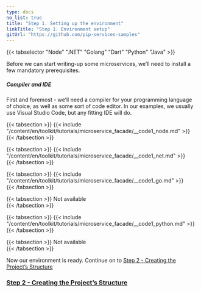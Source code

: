 ```yaml
---
type: docs
no_list: true
title: "Step 1. Setting up the environment"
linkTitle: "Step 1. Environment setup"
gitUrl: "https://github.com/pip-services-samples"
---
```


{{< tabselector "Node" ".NET" "Golang" "Dart" "Python" "Java" >}}

Before we can start writing-up some microservices, we’ll need to install a few mandatory prerequisites.

##### Compiler and IDE

First and foremost - we’ll need a compiler for your programming language of choice, as well as some sort of code editor. In our examples, we usually use Visual Studio Code, but any fitting IDE will do.

{{< tabsection >}}
  {{< include "/content/en/toolkit/tutorials/microservice_facade/__code1_node.md" >}}  
{{< /tabsection >}}

{{< tabsection >}}
  {{< include "/content/en/toolkit/tutorials/microservice_facade/__code1_net.md" >}}    
{{< /tabsection >}}

{{< tabsection >}}
  {{< include "/content/en/toolkit/tutorials/microservice_facade/__code1_go.md" >}}  
{{< /tabsection >}}

{{< tabsection >}}
  Not available   
{{< /tabsection >}}

{{< tabsection >}}
  {{< include "/content/en/toolkit/tutorials/microservice_facade/__code1_python.md" >}}
{{< /tabsection >}}

{{< tabsection >}}
  Not available  
{{< /tabsection >}}

Now our environment is ready. Continue on to [Step 2 - Creating the Project’s Structure](../step1)

<span class="hide-title-link">

### [Step 2 - Creating the Project’s Structure](../step1)

</span>